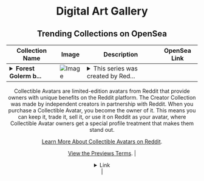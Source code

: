 <div align="center">

# Digital Art Gallery

## Trending Collections on OpenSea

| Collection Name                       | Image                                                                                     | Description                       | OpenSea Link                                                                                          |
|---------------------------------------|-------------------------------------------------------------------------------------------|-----------------------------------|--------------------------------------------------------------------------------------------------------|
| **<details><summary>Forest Golerm b...</summary>Forest Golerm by NISHI x Reddit Collectible Avatars</details>** | ![Image](https://i.seadn.io/s/raw/files/af013070ed93cd211e112c6337d86859.png?w=500&auto=format?w=200&auto=format) | <details><summary>This series was created by Red...</summary>This series was created by Reddit user NISHI as a part of the Collectible Avatars Creator Program. You can [check out the creator's profile on Reddit](https://www.reddit.com/user/IshiDoesStuff/).

Collectible Avatars are limited-edition avatars from Reddit that provide owners with unique benefits on the Reddit platform. The Creator Collection was made by independent creators in partnership with Reddit. When you purchase a Collectible Avatar, you become the owner of it. This means you can keep it, trade it, sell it, or use it on Reddit as your avatar, where Collectible Avatar owners get a special profile treatment that makes them stand out.

[Learn More About Collectible Avatars on Reddit](https://reddithelp.com/hc/en-us/articles/6213835889044).

[View the Previews Terms](https://www.redditinc.com/policies/previews-terms).</details> | <details><summary>Link</summary>[Forest Golerm by NISHI x Reddit Collectible Avatars](https://opensea.io/collection/forest-golerm-by-nishi-x-reddit-collectible-avatar)</details> |

</div>